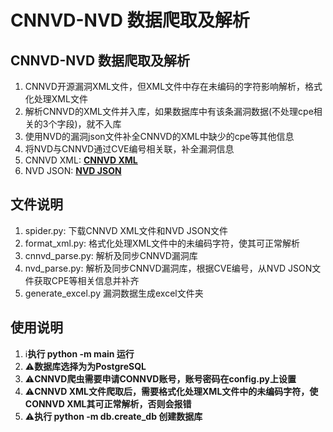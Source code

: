 # CNNVD-NVD 数据爬取及解析

## CNNVD-NVD 数据爬取及解析
1. CNNVD开源漏洞XML文件，但XML文件中存在未编码的字符影响解析，格式化处理XML文件
2. 解析CNNVD的XML文件并入库，如果数据库中有该条漏洞数据(不处理cpe相关的3个字段)，就不入库
3. 使用NVD的漏洞json文件补全CNNVD的XML中缺少的cpe等其他信息
4. 将NVD与CNNVD通过CVE编号相关联，补全漏洞信息
5. CNNVD XML: **[CNNVD XML](https://www.cnnvd.org.cn/home/dataDownLoad)**
6. NVD JSON: **[NVD JSON](https://nvd.nist.gov/vuln/data-feeds)**

## 文件说明
1. spider.py: 下载CNNVD XML文件和NVD JSON文件
2. format_xml.py: 格式化处理XML文件中的未编码字符，使其可正常解析
3. cnnvd_parse.py: 解析及同步CNNVD漏洞库
4. nvd_parse.py: 解析及同步CNNVD漏洞库，根据CVE编号，从NVD JSON文件获取CPE等相关信息并补齐
5. generate_excel.py 漏洞数据生成excel文件夹

## 使用说明
1. :information_source:**执行 python -m main 运行**
2. :warning:**数据库选择为为PostgreSQL**
3. :warning:**CNNVD爬虫需要申请CONNVD账号，账号密码在config.py上设置**
4. :warning:**CNNVD XML文件爬取后，需要格式化处理XML文件中的未编码字符，使CONNVD XML其可正常解析，否则会报错**
5. :warning:**执行 python -m db.create_db 创建数据库**
